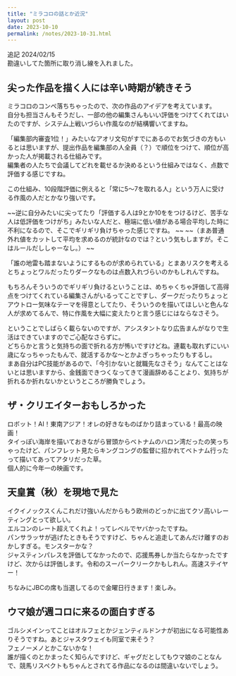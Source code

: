 ```yaml
---
title: "ミラコロの話とか近況"
layout: post
date: 2023-10-10
permalink: /notes/2023-10-31.html
---
```

追記 2024/02/15  
勘違いしてた箇所に取り消し線を入れました。


## 尖った作品を描く人には辛い時期が続きそう
ミラコロのコンペ落ちちゃったので、次の作品のアイデアを考えています。  
自分も担当さんもそうだし、一部の他の編集さんもいい評価をつけてくれてはいたのですが、システム上戦いづらい作風なのが結構響いてますね。  
  
「編集部内審査1位！」みたいなアオリ文句がすでにあるのでお気づきの方もいるとは思いますが、提出作品を編集部の人全員（？）で順位をつけて、順位が高かった人が掲載される仕組みです。  
編集者の人たちで会議してどれを載せるか決めるという仕組みではなく、点数で評価する感じですね。
  
この仕組み、10段階評価に例えると「常に5〜7を取れる人」という万人に受ける作風の人だとかなり強いです。  

~~逆に自分みたいに尖ってたり「評価する人は9とか10ををつけるけど、苦手な人は低評価をつけがち」みたいな人だと、極端に低い値がある場合平均した時に不利になるので、そこでギリギリ負けちゃった感じですね。  ~~
~~（まあ普通外れ値をカットして平均を求めるのが統計なのでは？という気もしますが。そこはルールだししゃーなし。）  ~~

「誰の地雷も踏まないようにするものが求められている」とまあリスクを考えるとちょっとワルだったりダークなものは点数入れづらいのかもしれんですね。  
  
もちろんそういうのでギリギリ負けるということは、めちゃくちゃ評価して高得点をつけてくれている編集さんがいるってことですし、ダークだったりちょっとアウトロー気味なテーマを得意としてたり、そういうのを描いてほしいと色んな人が求めてるんで、特に作風を大幅に変えたりと言う感じにはならなさそう。  
  
ということでしばらく載らないのですが、アシスタントなり広告まんがなりで生活はできていますのでご心配なさらずに。  
どちらかと言うと気持ちの面で折れる方が怖いですけどね。連載も取れずにいい歳になっちゃったもんで、就活するかな〜とかよぎっちゃったりもするし。  
まあ自分はPC技能があるので、「今引かないと就職先なさそう」なんてことはないとは思いますから、金銭面できつくなってきて漫画辞めることより、気持ちが折れるか折れないかというところが勝負でしょう。  
  
## ザ・クリエイターおもしろかった
ロボット！AI！東南アジア！オレの好きなものばかり詰まっている！最高の映画！  
タイっぽい海岸を描いておきながら冒頭からベトナムのハロン湾だったの笑っちゃったけど、パンフレット見たらキングコングの監督に招かれてベトナム行ったって描いてあってアタリだった草。  
個人的に今年一の映画です。

## 天皇賞（秋）を現地で見た
イクイノックスくんこれだけ強いんだからもう欧州のどっかに出てクソ高いレーティングとって欲しい。  
エルコンのレート超えてくれよ！ってレベルでヤバかったですね。  
パンサラッサが逃げたときもそうですけど、ちゃんと追走してあんだけ離すのおかしすぎる。モンスターかな？  
ジャスティンパレスを評価してなかったので、応援馬券しか当たらなかったですけど、次からは評価します。令和のスーパークリークかもしれん。高速ステイヤー！  

ちなみにJBCの席も当選してるので金曜日行きます！楽しみ。


## ウマ娘が週コロに来るの面白すぎる
ゴルシメインってことはオルフェとかジェンティルドンナが初出になる可能性ありそうですね。あとジャスタウェイも同室で来そう？  
フェノーメノとかこないかな！  
誰が描くのとかまったく知らんですけど、ギャグだとしてもウマ娘のことなんで、競馬リスペクトもちゃんとされてる作品になるのは間違いないでしょう。